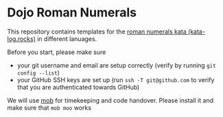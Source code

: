 # Dojo Roman Numerals

This repository contains templates for the [roman numerals kata (kata-log.rocks)](https://kata-log.rocks/roman-numerals-kata) in different lanuages.

Before you start, please make sure
* your git username and email are setup correctly (verify by running `git config --list`)
* your GitHub SSH keys are set up (run `ssh -T git@github.com` to verify that you are authenticated towards GitHub)

We will use [mob](https://mob.sh/) for timekeeping and code handover.
Please install it and make sure that `mob moo` works
